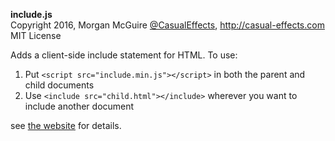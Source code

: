 **include.js**
<br/>Copyright 2016, Morgan McGuire [@CasualEffects](https://twitter.com/CasualEffects), http://casual-effects.com
<br/>MIT License

Adds a client-side include statement for HTML. To use:

 1. Put `<script src="include.min.js"></script>` in both the parent and child documents
 2. Use `<include src="child.html"></include>` wherever you want to include another document

see [the website](https://morgan3d.github.io/include.js/) for details.
